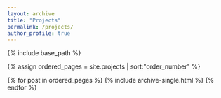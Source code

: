 ```yaml
---
layout: archive
title: "Projects"
permalink: /projects/
author_profile: true
---
```


{% include base_path %}


{% assign ordered_pages = site.projects | sort:"order_number" %}

{% for post in ordered_pages %} {% include archive-single.html %} {% endfor %}
